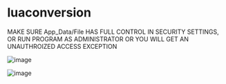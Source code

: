 # luaconversion

MAKE SURE App_Data/File HAS FULL CONTROL IN SECURITY SETTINGS, OR RUN PROGRAM AS ADMINISTRATOR OR YOU WILL GET AN UNAUTHROIZED ACCESS EXCEPTION

![image](https://user-images.githubusercontent.com/125511715/236110385-f0796770-76ab-491b-9d15-4c28299d01dc.png)

![image](https://user-images.githubusercontent.com/125511715/236110400-2ab23870-6b69-41e4-b2cb-9502de3e8988.png)
